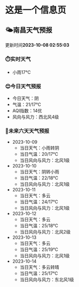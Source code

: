 # 这是一个信息页 
## 🌤️**南昌**天气预报
更新时间**2023-10-08 02:55:03**
### ⏱️实时天气
- 小雨17℃
### 😊今日天气预报
- 今日天气：阴
- 气温：21/17℃
- AQI指数：14优
- 风向与风力：西北风4级
### 🤩未来六天天气预报
- 2023-10-09
  - 当日天气：小雨转阴
  - 当日气温：20/17℃
  - 当日风向与风力：北风1级
- 2023-10-10
  - 当日天气：阴转小雨
  - 当日气温：22/18℃
  - 当日风向与风力：北风1级
- 2023-10-11
  - 当日天气：多云
  - 当日气温：24/17℃
  - 当日风向与风力：北风1级
- 2023-10-12
  - 当日天气：多云
  - 当日气温：25/18℃
  - 当日风向与风力：北风2级
- 2023-10-13
  - 当日天气：多云
  - 当日气温：25/19℃
  - 当日风向与风力：北风1级
- 2023-10-14
  - 当日天气：多云转晴
  - 当日气温：25/17℃
  - 当日风向与风力：东北风1级


